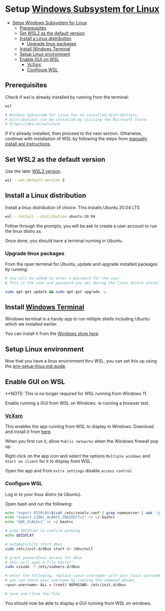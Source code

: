 # Setup [Windows Subsystem for Linux](https://docs.microsoft.com/en-us/windows/wsl/about)

- [Setup Windows Subsystem for Linux](#setup-windows-subsystem-for-linux)
  - [Prerequisites](#prerequisites)
  - [Set WSL2 as the default version](#set-wsl2-as-the-default-version)
  - [Install a Linux distribution](#install-a-linux-distribution)
    - [Upgrade linux packages](#upgrade-linux-packages)
  - [Install Windows Terminal](#install-windows-terminal)
  - [Setup Linux environment](#setup-linux-environment)
  - [Enable GUI on WSL](#enable-gui-on-wsl)
    - [VcXsrc](#vcxsrc)
    - [Configure WSL](#configure-wsl)

## Prerequisites

Check if wsl is already installed by running from the terminal:

```bash
wsl

# Windows Subsystem for Linux has no installed distributions.
# Distributions can be installed by visiting the Microsoft Store:
# https://aka.ms/wslstore
```

If it's already installed, then proceed to the next section. Otherwise, continue with installation of WSL by following the steps from [manually install wsl instructions](https://docs.microsoft.com/en-us/windows/wsl/install-manual).

## Set WSL2 as the default version

Use the later [WSL2 version](https://aka.ms/wsl2).

```bash
wsl --set-default-version 2
```

## Install a Linux distribution

Install a linux distribution of choice. This installs Ubuntu 20.04 LTS

```bash
wsl --install --distribution ubuntu-20.04
```

Follow through the prompts, you will be ask to create a user account to run the linux distro as.

Once done, you should have a terminal running in Ubuntu.

### Upgrade linux packages

From the open terminal for Ubuntu, update and upgrade installed packages by running:

```bash
# You will be asked to enter a password for the user.
# This is the user and password you set during the linux distro installation.

sudo apt-get update && sudo apt-get upgrade -y
```

## Install [Windows Terminal](https://docs.microsoft.com/en-us/windows/terminal/install)

Windows terminal is a handy app to run miltiple shells including Ubuntu which we installed earlier.

You can install it from the [Windows store here](https://www.microsoft.com/en-nz/p/windows-terminal/9n0dx20hk701?rtc=1).

## Setup Linux environment

Now that you have a linux environment thru WSL, you can set this up using the [env-setup-linux.md guide](https://github.com/noelsevilla/notes/blob/master/configs/env-setup-linux.md).

## Enable GUI on WSL

**NOTE: This is no longer required for WSL running from Windows 11.

Enable running a GUI from WSL on Windows. ie running a browser test.

### [VcXsrc](https://sourceforge.net/projects/vcxsrv/)

This enables the app running from WSL to display in Windows. Download and install it from [here](https://sourceforge.net/projects/vcxsrv/).

When you first run it, allow `Public networks` when the Windows firewall pop up.

Right click on the app icon and select the options `Multiple windows` and `Start no client` for it to display from WSL.

Open the app and from `extra settings` disable `access control`.

### Configure WSL

Log in to your linux distro (ie Ubuntu).

Open bash and run the following:

```bash
echo "export DISPLAY=$(cat /etc/resolv.conf | grep nameserver | awk '{print $2; exit;}'):0.0" >> ~/.bashrc
echo "export LIBGL_ALWAYS_INDIRECT=1" >> ~/.bashrc
echo "GDK_SCALE=1" >> ~/.bashrc

# echo $DISPLAY to confirm working
echo $DISPLAY

# automatically start dbus
sudo /etc/init.d/dbus start &> /dev/null

# grant paswordless access for dbus
# this will open a file editor
sudo visudo -f /etc/sudoers.d/dbus

# enter the following. replace <your-username> with your linux username
# you can check your username by running the command whoami
<your-username> ALL = (root) NOPASSWD: /etc/init.d/dbus

# save and close the file
```

You should now be able to display a GUI running from WSL on windows.
